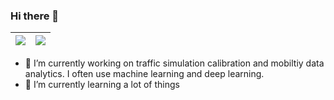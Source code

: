 ### Hi there 👋

| <a href="https://github.com/anuraghazra/github-readme-stats"><img align="center" src="https://github-readme-stats-git-masterrstaa-rickstaa.vercel.app/api?username=vishalmhjn&count_private=true&hide=contribs,prs&hide_border=true&show_icons=true&theme=buefy"></a> | <a href="https://github.com/anuraghazra/github-readme-stats"><img align="center" src="https://github-readme-stats-git-masterrstaa-rickstaa.vercel.app/api/top-langs/?username=vishalmhjn&hide=html&layout=compact&theme=buefy&hide_border=true" /></a> |
| ------------- | ------------- |

- 🔭 I’m currently working on traffic simulation calibration and mobiltiy data analytics. I often use machine learning and deep learning.
- 🌱 I’m currently learning a lot of things

<!--
**vishalmhjn/vishalmhjn** is a ✨ _special_ ✨ repository because its `README.md` (this file) appears on your GitHub profile.

Here are some ideas to get you started:

- 💬 Ask me about ...
- 📫 How to reach me: ...
- 😄 Pronouns: he/him
-->
